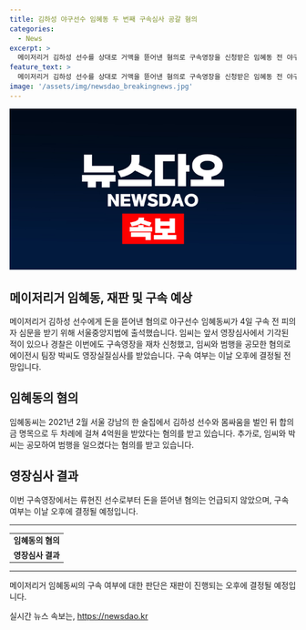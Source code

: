 ```yaml
---
title: 김하성 야구선수 임혜동 두 번째 구속심사 공갈 혐의
categories:
  - News
excerpt: >
  메이저리거 김하성 선수를 상대로 거액을 뜯어낸 혐의로 구속영장을 신청받은 임혜동 전 야구선수가 4일 서울중앙지법에서 구속영장 심사를 받기 위해 출석했다. 임씨는 지난달 26일 공갈과 공갈미수 혐의로 재차 구속영장을 신청받은 것으로 전해졌다. 법원은 첫 번째 영장심사에서 기각한 바 있으며, 이번에도 임씨와 에이전시 팀장이 구속 여부는 이날 오후 결정될 예정이다.
feature_text: >
  메이저리거 김하성 선수를 상대로 거액을 뜯어낸 혐의로 구속영장을 신청받은 임혜동 전 야구선수가 4일 서울중앙지법에서 구속영장 심사를 받기 위해 출석했다. 임씨는 지난달 26일 공갈과 공갈미수 혐의로 재차 구속영장을 신청받은 것으로 전해졌다. 법원은 첫 번째 영장심사에서 기각한 바 있으며, 이번에도 임씨와 에이전시 팀장이 구속 여부는 이날 오후 결정될 예정이다.
image: '/assets/img/newsdao_breakingnews.jpg'
---
```


<p><img src="/assets/img/newsdao_breakingnews.jpg" alt="pcversion 속보" /></p>

<h2 data-ke-size="size26">메이저리거 임혜동, 재판 및 구속 예상</h2>

<p data-ke-size="size16">메이저리거 김하성 선수에게 돈을 뜯어낸 혐의로 야구선수 임혜동씨가 4일 구속 전 피의자 심문을 받기 위해 서울중앙지법에 출석했습니다. 임씨는 앞서 영장심사에서 기각된 적이 있으나 경찰은 이번에도 구속영장을 재차 신청했고, 임씨와 범행을 공모한 혐의로 에이전시 팀장 박씨도 영장실질심사를 받았습니다. 구속 여부는 이날 오후에 결정될 전망입니다.</p>

<h2 data-ke-size="size26">임혜동의 혐의</h2>

<p data-ke-size="size16">임혜동씨는 2021년 2월 서울 강남의 한 술집에서 김하성 선수와 몸싸움을 벌인 뒤 합의금 명목으로 두 차례에 걸쳐 4억원을 받았다는 혐의를 받고 있습니다. 추가로, 임씨와 박씨는 공모하여 범행을 일으켰다는 혐의를 받고 있습니다.</p>

<h2 data-ke-size="size26">영장심사 결과</h2>

<p data-ke-size="size16">이번 구속영장에서는 류현진 선수로부터 돈을 뜯어낸 혐의는 언급되지 않았으며, 구속 여부는 이날 오후에 결정될 예정입니다.</p>

<hr>

<table>
    <tr>
        <td style="text-align: center; height: 17px;"><b>임혜동의 혐의</b></td>
    </tr>
    <tr>
        <td style="text-align: center; height: 17px;"><b>영장심사 결과</b></td>
    </tr>
</table>

<hr>

<p data-ke-size="size16">메이저리거 임혜동씨의 구속 여부에 대한 판단은 재판이 진행되는 오후에 결정될 예정입니다.</p>
실시간 뉴스 속보는, <a href="https://newsdao.kr" rel="dofollow">https://newsdao.kr</a>


